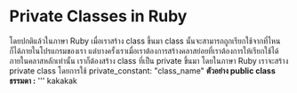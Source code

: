 # Private Classes in Ruby
โดยปกติแล้วในภาษา Ruby เมื่อเราสร้าง class ขึ้นมา class นั้นจะสามารถถูกเรียกใช้จากที่ไหนก็ได้ภายในโปรแกรมของเรา แต่บางครั้งเราเมื่อเราต้องการสร้างคลาสย่อยที่เราต้องการให้เรียกใช้ได้ภายในคลาสหลักเท่านั้น เราก็ต้องสร้าง class ที่เป็น private ขึ้นมา โดยในภาษา Ruby เราจะสร้าง private class โดยการใช้ private_constant: "class_name"
**ตัวอย่าง public class ธรรมดา :**
''' kakakak
